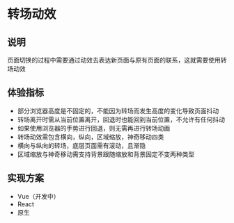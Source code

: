 # 转场动效

## 说明

页面切换的过程中需要通过动效去表达新页面与原有页面的联系，这就需要使用转场动效

## 体验指标

- 部分浏览器高度是不固定的，不能因为转场而发生高度的变化导致页面抖动
- 转场离开时需从当前位置离开，回退时也能回到当前位置，不允许有任何抖动
- 如果使用浏览器的手势进行回退，则无需再进行转场动画
- 转场动效需包含横向，纵向，区域缩放，神奇移动四类
- 横向与纵向的转场，底层页面需有滚动，且渐隐
- 区域缩放与神奇移动需支持背景跟随缩放和背景固定不变两种类型

## 实现方案

- Vue（开发中）
- React
- 原生
